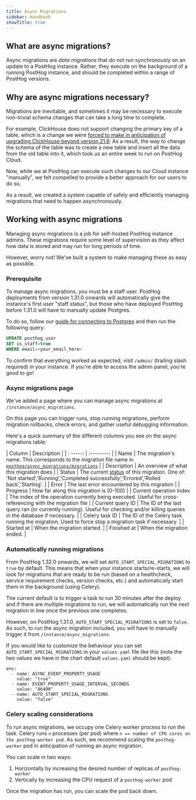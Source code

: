 ```yaml
---
title: Async Migrations
sidebar: Handbook
showTitle: true
---
```


## What are async migrations?

Async migrations are _data migrations_ that do not run synchronously on an update to a PostHog instance. Rather, they execute on the background of a running PostHog instance, and should be completed within a range of PostHog versions. 

## Why are async migrations necessary?

Migrations are inevitable, and sometimes it may be necessary to execute non-trivial schema changes that can take a long time to complete. 

For example, ClickHouse does not support changing the primary key of a table, which is a change we were [forced to make in anticipation of upgrading ClickHouse beyond version 21.6](https://github.com/PostHog/posthog/issues/5684). As a result, the way to change the schema of the table was to create a new table and insert all the data from the old table into it, which took us an entire week to run on PostHog Cloud.

Now, while we at PostHog can execute such changes to our Cloud instance "manually", we felt compelled to provide a better approach for our users to do so.

As a result, we created a system capable of safely and efficiently managing migrations that need to happen asynchronously.

## Working with async migrations

Managing async migrations is a job for self-hosted PostHog instance admins. These migrations require some level of supervision as they affect how data is stored and may run for long periods of time.

However, worry not! We've built a system to make managing these as easy as possible.

### Prerequisite

To manage async migrations, you must be a staff user. PostHog deployments from version 1.31.0 onwards will automatically give the instance's first user "staff status", but those who have deployed PostHog before 1.31.0 will have to manually update Postgres.

To do so, follow our [guide for connecting to Postgres](/docs/self-host/deploy/troubleshooting#how-do-i-connect-to-postgres) and then run the following query:

```sql
UPDATE posthog_user 
SET is_staff=true
WHERE email=<your_email_here>
```

To confirm that everything worked as expected, visit `/admin/` (trailing slash required) in your instance. If you're able to access the admin panel, you're good to go!

### Async migrations page

We've added a page where you can manage async migrations at `/instance/async_migrations`. 

On this page you can trigger runs, stop running migrations, perform migration rollbacks, check errors, and gather useful debugging information.

Here's a quick summary of the different columns you see on the async migrations table:

| Column | Description |
| : -----: | :--------: |
| Name     | The migration's name. This corresponds to the migration file name in [`posthog/async_migrations/migrations`](https://github.com/PostHog/posthog/tree/master/posthog/async_migrations/migrations) |
| Description | An overview of what this migration does |
| Status | The current [status](https://github.com/PostHog/posthog/blob/master/posthog/models/async_migration.py#L5) of this migration. One of: 'Not started','Running','Completed successfully','Errored','Rolled back','Starting'. |
| Error | The last error encountered by this migration |
| Progress | How far along this migration is (0-100) |
| Current operation index | The index of the operation currently being executed. Useful for cross-referencing with the migration file |
| Current query ID | The ID of the last query ran (or currently running). Useful for checking and/or killing queries in the database if necessary. |
| Celery task ID | The ID of the Celery task running the migration. Used to force stop a migration task if necessary. |
| Started at | When the migration started. |
| Finished at | When the migration ended. |

### Automatically running migrations

From PostHog 1.32.0 onwards, we will set `AUTO_START_SPECIAL_MIGRATIONS` to `true` by default. This means that when your instance starts/re-starts, we will look for migrations that are ready to be run (based on a healthcheck, service requirement checks, version checks, etc.) and automatically start them in the background (using Celery).

The current default is to trigger a task to run 30 minutes after the deploy and if there are multiple migrations to run, we will automatically run the next migration in line once the previous one completes.

However, on PostHog 1.31.0, `AUTO_START_SPECIAL_MIGRATIONS` is set to `false`. As such, to run the async migration included, you will have to manually trigger it from `/instance/async_migrations`.

If you would like to customize the behaviour you can set `AUTO_START_SPECIAL_MIGRATIONS` in your `values.yaml` file like this (note the two values we have in the chart default `values.yaml` should be kept):
```
env:
  - name: ASYNC_EVENT_PROPERTY_USAGE
    value: "true"
  - name: EVENT_PROPERTY_USAGE_INTERVAL_SECONDS
    value: "86400"
  - name: AUTO_START_SPECIAL_MIGRATIONS
    value: "false"
```

### Celery scaling considerations

To run async migrations, we occupy one Celery worker process to run the task. Celery runs `n` processes (per pod) where `n == number of CPU cores on the posthog-worker pod`. As such, we recommend scaling the `posthog-worker` pod in anticipation of running an async migration.

You can scale in two ways:

1. Horizontally by increasing the desired number of replicas of `posthog-worker`
2. Vertically by increasing the CPU request of a `posthog-worker` pod 

Once the migration has run, you can scale the pod back down. 

